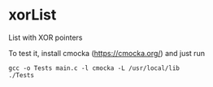 # xorList
List with XOR pointers

To test it, install cmocka (https://cmocka.org/) and just run
```
gcc -o Tests main.c -l cmocka -L /usr/local/lib
./Tests
```

